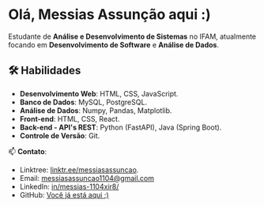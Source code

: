 # Olá, Messias Assunção aqui :)

Estudante de **Análise e Desenvolvimento de Sistemas** no IFAM, atualmente focando em **Desenvolvimento de Software** e **Análise de Dados**.

## 🛠️ Habilidades

- **Desenvolvimento Web**: HTML, CSS, JavaScript.
- **Banco de Dados**: MySQL, PostgreSQL.
- **Análise de Dados**: Numpy, Pandas, Matplotlib.
- **Front-end**: HTML, CSS, React.
- **Back-end - API's REST**: Python (FastAPI), Java (Spring Boot).
- **Controle de Versão**: Git.

📫 **Contato**: 
- Linktree: [linktr.ee/messiasassuncao](https://linktr.ee/messiasassuncao).
- Email: [messiasassuncao1104@gmail.com](mailto:messiasassuncao1104@gmail.com)  
- LinkedIn: [in/messias-1104xir8/](https://www.linkedin.com/in/messias-1104xir8/)  
- GitHub: [Você já está aqui ;)](https://github.com/MessiAsn)
